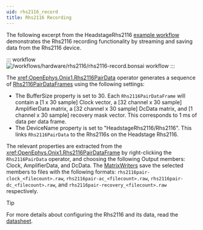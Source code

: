```yaml
---
uid: rhs2116_record
title: Rhs2116 Recording
---
```


The following excerpt from the HeadstageRhs2116 [example workflow](xref:rhs2116)
demonstrates the Rhs2116 recording functionality by streaming and saving data
from the Rhs2116 device.

::: workflow
![/workflows/hardware/rhs2116/rhs2116-record.bonsai workflow](../../../workflows/hardware/rhs2116/rhs2116-record.bonsai)
:::

The <xref:OpenEphys.Onix1.Rhs2116PairData> operator generates a sequence of
[Rhs2116PairDataFrames](xref:OpenEphys.Onix1.Rhs2116DataFrame) using the following
settings:
- The BufferSize property is set to 30. Each `Rhs2116PairDataFrame` will contain a
  [1 x 30 sample] Clock vector, a [32 channel x 30 sample] AmplifierData matrix,
  a [32 channel x 30 sample] DcData matrix, and [1 channel x 30 sample] recovery
  mask vector. This corresponds to 1 ms of data per data frame.
- The DeviceName property is set to "HeadstageRhs2116/Rhs2116". This links
  `Rhs2116PairData` to the Rhs2116s on the Headstage Rhs2116.

The relevant properties are extracted from the <xref:OpenEphys.Onix1.Rhs2116PairDataFrame> by
right-clicking the `Rhs2116PairData` operator, and choosing the following Output members: Clock,
AmplifierData, and DcData. The [MatrixWriters](xref:Bonsai.Dsp.MatrixWriter) save the selected
members to files with the following formats: `rhs2116pair-clock_<filecount>.raw`,
`rhs2116pair-ac_<filecount>.raw`, `rhs2116pair-dc_<filecount>.raw`, and
`rhs2116pair-recovery_<filecount>.raw` respectively.

> [!TIP]
> For more details about configuring the Rhs2116 and its data, read the
> [datasheet](https://intantech.com/files/Intan_RHS2116_datasheet.pdf).